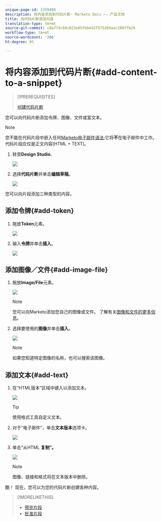 ```yaml
---
unique-page-id: 2359496
description: 将内容添加到代码片断- Marketo Docs —— 产品文档
title: 向代码片断添加内容
translation-type: tm+mt
source-git-commit: c8a77dc84c023e05fbb442f575269aac108ffb29
workflow-type: tm+mt
source-wordcount: '206'
ht-degree: 0%

---
```



# 将内容添加到代码片断{#add-content-to-a-snippet}

>[!PREREQUISITES]
>
>[创建代码片断](create-a-snippet.md)

您可以向代码片断添加令牌、图像、文件或富文本。

>[!NOTE]
>
>您不能在代码片段中嵌入任何[Marketo电子邮件语法](/help/marketo/product-docs/email-marketing/general/email-editor-2/email-template-syntax.md);它将&#x200B;**不**&#x200B;在电子邮件中工作。 代码片段应仅是正文内容(HTML + TEXT)。

1. 转至&#x200B;**Design Studio.**

   ![](assets/designstudio-2.png)

1. 选择&#x200B;**代码片断**&#x200B;并单击&#x200B;**编辑草稿**。

   ![](assets/image2014-9-16-9-3a34-3a58.png)

您可以向片段添加三种类型的内容。

## 添加令牌{#add-token}

1. 拖放&#x200B;**Token**&#x200B;元素。

   ![](assets/image2014-9-16-9-3a35-3a8.png)

1. 输入&#x200B;**令牌**&#x200B;并单击&#x200B;**插入**。

   ![](assets/image2014-9-16-9-3a35-3a16.png)

## 添加图像／文件{#add-image-file}

1. 拖放&#x200B;**Image/File**&#x200B;元素。

   ![](assets/image2014-9-16-9-3a35-3a25.png)

   >[!NOTE]
   >
   >您可以向Marketo添加您自己的图像或文件。 了解有关[图像和文件的更多信息](http://docs.marketo.com/display/docs/images+and+files)。

1. 选择要使用的&#x200B;**图像**&#x200B;并单击&#x200B;**插入**。

   ![](assets/image2014-9-16-9-3a35-3a33.png)

   >[!NOTE]
   >
   >如果您知道特定图像的名称，也可以搜索该图像。

## 添加文本{#add-text}

1. 在“HTML版本”区域中键入以添加文本。

   ![](assets/image2014-9-16-9-3a35-3a43.png)

   >[!TIP]
   >
   >使用格式工具自定义文本。

1. 对于“电子邮件”，单击&#x200B;**文本版本**&#x200B;选项卡。

   ![](assets/image2014-9-16-9-3a35-3a51.png)

1. 单击“从HTML **复制”。**

   ![](assets/image2014-9-16-9-3a35-3a59.png)

   >[!NOTE]
   >
   >图像、链接和格式将在文本版本中删除。

酷！ 现在，您可以为您的代码片断创建各种内容。

>[!MORELIKETHIS]
>
>* [预览片段](preview-a-snippet.md)
>* [批准片段](approve-a-snippet.md)

